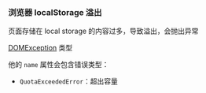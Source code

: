 ### 浏览器 localStorage 溢出

页面存储在 local storage 的内容过多，导致溢出，会抛出异常

[DOMException](https://developer.mozilla.org/en-US/docs/Web/API/DOMException) 类型

他的 `name` 属性会包含错误类型：

- `QuotaExceededError`：超出容量
